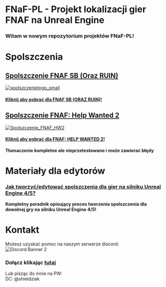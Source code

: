 # FNaF-PL - Projekt lokalizacji gier FNAF na Unreal Engine

### Witam w nowym repozytorium projektów FNaF-PL!

# Spolszczenia
## [**Spolszczenie FNAF SB (Oraz RUIN)**](spolszczenia/FNAF%20Security%20Breach%20(ORAZ%20RUIN)#readme)
[![spolszczenielogo_small](https://github.com/Shieldowskyy/fnafpl/assets/32707076/a7766aba-5349-4c11-94f8-68ccf602683a)](https://github.com/Shieldowskyy/fnafpl/releases/tag/fnaf9-stable1)
#### [Kliknij aby pobrać dla FNAF SB (ORAZ RUIN)! ](https://github.com/Shieldowskyy/fnafpl/releases/tag/fnaf9-stable1)
## [**Spolszczenie FNAF: Help Wanted 2**](spolszczenia/FNAF%20Help%20Wanted%202#readme)
[![Spolszczenie_FNAF_HW2](https://github.com/user-attachments/assets/b7b8c315-01ed-4389-acd1-b3731a843656)](https://github.com/Shieldowskyy/fnafpl/releases/tag/Thumper-beta1)
#### [Kliknij aby pobrać dla FNAF: HELP WANTED 2!](https://github.com/Shieldowskyy/fnafpl/releases/tag/Thumper-beta1)

__Tłumaczenie kompletne ale nieprzetestowane i może zawierać błędy__ 
# Materiały dla edytorów

### [Jak tworzyć/edytować spolszczenia dla gier na silniku Unreal Engine 4/5?](https://github.com/Shieldowskyy/fnafpl/wiki/Jak-tworzy%C4%87-spolszczenia-do-gier-na-Unreal-Engine-4-5%3F)
__Kompletny poradnik opisujący proces tworzenia spolszczenia dla dowolnej gry na silniku Unreal Engine 4/5!__

# Kontakt
Możesz uzyskać pomoc na naszym serwerze discord:\
![Discord Banner 2](https://discordapp.com/api/guilds/1022171140883484722/widget.png?style=banner3)
### Dołącz klikając [tutaj](https://shieldziak.yt/piwnica) 

Lub pisząc do mnie na PW:\
DC: @shieldziak
